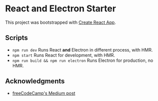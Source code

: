 # React and Electron Starter

This project was bootstrapped with [Create React App](https://github.com/facebookincubator/create-react-app).

## Scripts
* `npm run dev` Runs React **and** Electron in different process, with HMR.
* `npm start` Runs React for development, with HMR.
* `npm run build && npm run electron` Runs Electron for production, no HMR.

## Acknowledgments

* [freeCodeCamp's Medium post](https://medium.freecodecamp.org/building-an-electron-application-with-create-react-app-97945861647c)
